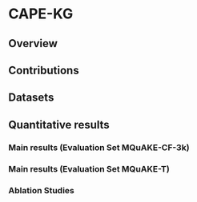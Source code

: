 # CAPE-KG
## Overview
## Contributions
## Datasets
## Quantitative results
### Main results (Evaluation Set MQuAKE-CF-3k)
### Main results (Evaluation Set MQuAKE-T)
### Ablation Studies


